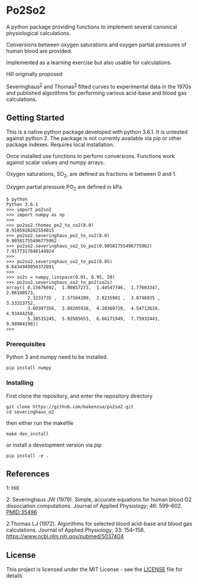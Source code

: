 # Po2So2

A python package providing functions to implement several canonical physiological calculations.

Conversions between oxygen saturations and oxygen partial pressures of human blood are provided.

Implemented as a learning exercise but also usable for calculations.

Hill originally proposed

Severinghaus<sup>[2](#reference2)</sup> and Thomas<sup>[3](#reference3)</sup> fitted curves to experimental data in the 1970s and published algorithms for performing various acid-base and blood gas calculations.

## Getting Started

This is a native python package developed with python 3.6.1. It is untested against python 2. The package is not currently available via pip or other package indexes. Requires local installation.

Once installed use functions to perform conversions. Functions work against scalar values and numpy arrays.

Oxygen saturations, SO<sub>2</sub>, are defined as fractions ie between 0 and 1.

Oxygen partial pressure PO<sub>2</sub> are defined in kPa

```
$ python
Python 3.6.1
>>> import po2so2
>>> import numpy as np
>>>
>>> po2so2.thomas_po2_to_so2(8.0)
0.9105910282554015
>>> po2so2.severinghaus_po2_to_so2(8.0)
0.90581755496775962
>>> po2so2.severinghaus_so2_to_po2(0.90581755496775962)
7.9177317848144924
>>>
>>> po2so2.severinghaus_so2_to_po2(0.85)
6.6434949050372891
>>>
>>> so2s = numpy.linspace(0.01, 0.95, 20)
>>> po2so2.severinghaus_so2_to_po2(so2s)
array([ 0.15676692,  1.00857273,  1.44547746,  1.77603347,  2.06100573,
        2.3233735 ,  2.57504209,  2.8235901 ,  3.0746935 ,  3.33323752,
        3.60397356,  3.89205938,  4.20369728,  4.54712619,  4.93444258,
        5.38535245,  5.93585653,  6.66171949,  7.75932443,  9.98904198])
>>>
```

### Prerequisites

Python 3 and numpy need to be installed.

```
pip install numpy
```

### Installing

First clone the repository, and enter the repository directory

```
git clone https://github.com/bakenzua/po2so2.git
cd severinghaus_o2
```

then either run the makefile

```
make dev_install
```
or install a development version via pip
```
pip install -e .
```


## References

<a name="reference1">1</a>: Hill

<a name="reference2">2</a>: Severinghaus JW (1979). Simple, accurate equations for human blood O2 dissociation computations. Journal of Applied Physiology; 46: 599–602. [PMID:35496](https://www.ncbi.nlm.nih.gov/pubmed/35496)

<a name="reference2">2</a>:Thomas LJ (1972). Algorithms for selected blood acid-base and blood gas calculations. Journal of Applied Physiology; 33: 154–158.
https://www.ncbi.nlm.nih.gov/pubmed/5037404

## License

This project is licensed under the MIT License - see the [LICENSE](LICENSE) file for details
